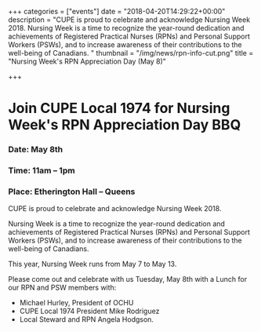 +++
categories = ["events"]
date = "2018-04-20T14:29:22+00:00"
description = "CUPE is proud to celebrate and acknowledge Nursing Week 2018. Nursing Week is a time to recognize the year-round dedication and achievements of Registered Practical Nurses (RPNs) and Personal Support Workers (PSWs), and to increase awareness of their contributions to the well-being of Canadians. "
thumbnail = "/img/news/rpn-info-cut.png"
title = "Nursing Week's RPN Appreciation Day (May 8)"

+++
# Join CUPE Local 1974 for Nursing Week's RPN Appreciation Day BBQ

### Date: May 8th

### Time: 11am – 1pm

### Place: Etherington Hall – Queens

CUPE is proud to celebrate and acknowledge Nursing Week 2018.

Nursing Week is a time to recognize the year-round dedication and achievements of Registered Practical Nurses (RPNs) and Personal Support Workers (PSWs), and to increase awareness of their contributions to the well-being of Canadians.

This year, Nursing Week runs from May 7 to May 13.

Please come out and celebrate with us Tuesday, May 8th with a Lunch for our RPN and PSW members with:

* Michael Hurley, President of OCHU
* CUPE Local 1974 President Mike Rodriguez
* Local Steward and RPN Angela Hodgson.